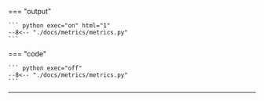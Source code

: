 === "output"

    ``` python exec="on" html="1"
    --8<-- "./docs/metrics/metrics.py"
    ```

=== "code"

    ``` python exec="off"
    --8<-- "./docs/metrics/metrics.py"
    ```

---